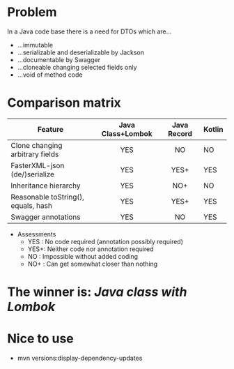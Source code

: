 # Problem
In a Java code base there is a need for DTOs which are...
- ...immutable
- ...serializable and deserializable by Jackson
- ...documentable by Swagger
- ...cloneable changing selected fields only
- ...void of method code
# Comparison matrix
| Feature                             | Java Class+Lombok | Java Record | Kotlin |
|-------------------------------------|:-----------------:|:-----------:|:-------|
| Clone changing arbitrary fields     | YES               | NO          |  NO    |
| FasterXML-json (de/)serialize       | YES               | YES+        |  YES   |
| Inheritance hierarchy               | YES               | NO+         |  NO    |
| Reasonable toString(), equals, hash | YES               | YES+        |  YES   |
| Swagger annotations                 | YES               | NO          |  YES   |
- Assessments
    - YES : No code required (annotation possibly required)
    - YES+: Neither code nor annotation required
    - NO  : Impossible without added coding
    - NO+ : Can get somewhat closer than nothing
# The winner is: *Java class with Lombok*

# Nice to use
- mvn versions:display-dependency-updates